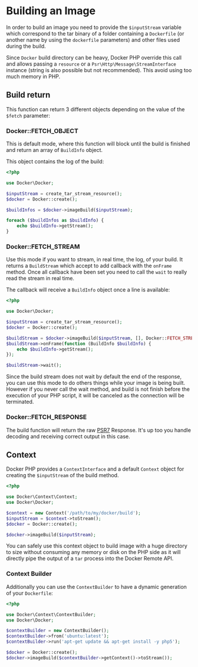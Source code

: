 # Building an Image

In order to build an image you need to provide the `$inputStream` variable which correspond to the tar binary of a 
folder containing a `Dockerfile` (or another name by using the `dockerfile` parameters) and other files used during the
build.

Since `Docker` build directory can be heavy, Docker PHP override this call and allows passing a `resource` or a 
`Psr\Http\Message\StreamInterface` instance (string is also possible but not recommended). 
This avoid using too much memory in PHP.

## Build return

This function can return 3 different objects depending on the value of the `$fetch` parameter:
 
### Docker::FETCH_OBJECT

This is default mode, where this function will block until the build is finished and return an array of `BuildInfo` 
object.

This object contains the log of the build:

```php
<?php

use Docker\Docker;

$inputStream = create_tar_stream_resource();
$docker = Docker::create();

$buildInfos = $docker->imageBuild($inputStream);

foreach ($buildInfos as $buildInfo) {
    echo $buildInfo->getStream();
}
```

### Docker::FETCH_STREAM

Use this mode if you want to stream, in real time, the log, of your build. It returns a `BuildStream` which accept to 
add callback with the `onFrame` method. Once all callback have been set you need to call the `wait` to really read the
stream in real time.

The callback will receive a `BuildInfo` object once a line is available:

```php
<?php

use Docker\Docker;

$inputStream = create_tar_stream_resource();
$docker = Docker::create();

$buildStream = $docker->imageBuild($inputStream, [], Docker::FETCH_STREAM);
$buildStream->onFrame(function (BuildInfo $buildInfo) {
    echo $buildInfo->getStream();
});

$buildStream->wait();
```

Since the build stream does not wait by default the end of the response, you can use this mode to do others things 
while your image is being built. However if you never call the wait method, and build is not finish before the 
execution of your PHP script, it will be canceled as the connection will be terminated.


### Docker::FETCH_RESPONSE

The build function will return the raw [PSR7](http://www.php-fig.org/psr/psr-7/) Response. It's up too you handle 
decoding and receiving correct output in this case.

## Context

Docker PHP provides a `ContextInterface` and a default `Context` object for creating the `$inputStream` of the build
method.

```php
<?php

use Docker\Context\Context;
use Docker\Docker;

$context = new Context('/path/to/my/docker/build');
$inputStream = $context->toStream();
$docker = Docker::create();

$docker->imageBuild($inputStream);
```

You can safely use this context object to build image with a huge directory to size without consuming any memory or disk
on the PHP side as it will directly pipe the output of a `tar` process into the Docker Remote API.

### Context Builder

Additionally you can use the `ContextBuilder` to have a dynamic generation of your `Dockerfile`:

```php
<?php

use Docker\Context\ContextBuilder;
use Docker\Docker;

$contextBuilder = new ContextBuilder();
$contextBuilder->from('ubuntu:latest');
$contextBuilder->run('apt-get update && apt-get install -y php5');

$docker = Docker::create();
$docker->imageBuild($contextBuilder->getContext()->toStream());
```

